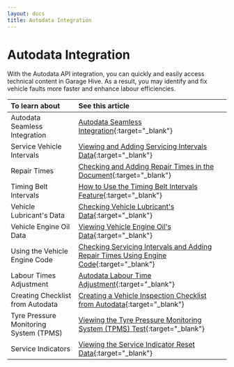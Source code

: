 ```yaml
---
layout: docs
title: Autodata Integration
---
```


# Autodata Integration
With the Autodata API integration, you can quickly and easily access technical content in Garage Hive. As a result, you may identify and fix vehicle faults more faster and enhance labour efficiencies.

| To learn about                         | See this article                                                                                                                                                                            |
| :------------------------------------- | :------------------------------------------------------------------------------------------------------------------------------------------------------------------------------------------ |
| Autodata Seamless Integration          | [Autodata Seamless Integration](garagehive-autodata-seamless-integration.html){:target="_blank"}                                                                                            |
| Service Vehicle Intervals              | [Viewing and Adding Servicing Intervals Data](garagehive-autodata-viewing-and-adding-servicing-intervals.html){:target="_blank"}                                                            |
| Repair Times                           | [Checking and Adding Repair Times in the Document](garagehive-autodata-adding-repair-times.html){:target="_blank"}                                                                          |
| Timing Belt Intervals                  | [How to Use the Timing Belt Intervals Feature](garagehive-timing-belt-intervals-how-to-use-timing-belt-intervals.html){:target="_blank"}                                                    |
| Vehicle Lubricant's Data               | [Checking Vehicle Lubricant's Data](garagehive-autodata-checking-vehicle-lubricant-data.html){:target="_blank"}                                                                             |
| Vehicle Engine Oil Data                | [Viewing Vehicle Engine Oil's Data](garagehive-autodata-viewing-vehicle-engine-oil-data.html){:target="_blank"}                                                                             |
| Using the Vehicle Engine Code          | [Checking Servicing Intervals and Adding Repair Times Using Engine Code](garagehive-autodata-checking-servicing-intervals-and-adding-repair-times-using-engine-code.html){:target="_blank"} |
| Labour Times Adjustment                | [Autodata Labour Time Adjustment](garagehive-autodata-labour-time-adjustment.html){:target="_blank"}                                                                                        |
| Creating Checklist from Autodata       | [Creating a Vehicle Inspection Checklist from Autodata](garagehive-creating-a-vehicle-inspection-checklist-from-autodata.html){:target="_blank"}                                            |
| Tyre Pressure Monitoring System (TPMS) | [Viewing the Tyre Pressure Monitoring System (TPMS) Test](garagehive-autodata-tpms.html){:target="_blank"}                                                                                  |
| Service Indicators                     | [Viewing the Service Indicator Reset Data](garagehive-autodata-service-indicators.html){:target="_blank"}                                                                                   |